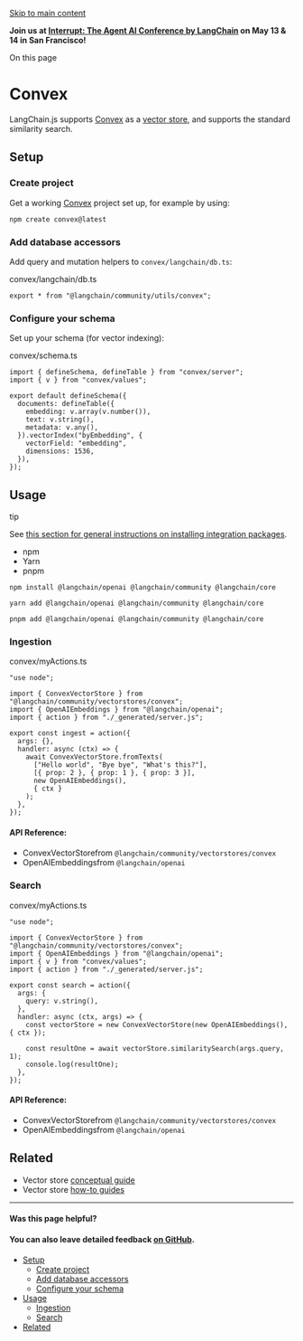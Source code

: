 [Skip to main content](https://js.langchain.com/docs/integrations/vectorstores/convex/#__docusaurus_skipToContent_fallback)

**Join us at [Interrupt: The Agent AI Conference by LangChain](https://interrupt.langchain.com/) on May 13 & 14 in San Francisco!**

On this page

# Convex

LangChain.js supports [Convex](https://convex.dev/) as a [vector store](https://docs.convex.dev/vector-search), and supports the standard similarity search.

## Setup [​](https://js.langchain.com/docs/integrations/vectorstores/convex/\#setup "Direct link to Setup")

### Create project [​](https://js.langchain.com/docs/integrations/vectorstores/convex/\#create-project "Direct link to Create project")

Get a working [Convex](https://docs.convex.dev/) project set up, for example by using:

```codeBlockLines_AdAo
npm create convex@latest

```

### Add database accessors [​](https://js.langchain.com/docs/integrations/vectorstores/convex/\#add-database-accessors "Direct link to Add database accessors")

Add query and mutation helpers to `convex/langchain/db.ts`:

convex/langchain/db.ts

```codeBlockLines_AdAo
export * from "@langchain/community/utils/convex";

```

### Configure your schema [​](https://js.langchain.com/docs/integrations/vectorstores/convex/\#configure-your-schema "Direct link to Configure your schema")

Set up your schema (for vector indexing):

convex/schema.ts

```codeBlockLines_AdAo
import { defineSchema, defineTable } from "convex/server";
import { v } from "convex/values";

export default defineSchema({
  documents: defineTable({
    embedding: v.array(v.number()),
    text: v.string(),
    metadata: v.any(),
  }).vectorIndex("byEmbedding", {
    vectorField: "embedding",
    dimensions: 1536,
  }),
});

```

## Usage [​](https://js.langchain.com/docs/integrations/vectorstores/convex/\#usage "Direct link to Usage")

tip

See [this section for general instructions on installing integration packages](https://js.langchain.com/docs/how_to/installation#installing-integration-packages).

- npm
- Yarn
- pnpm

```codeBlockLines_AdAo
npm install @langchain/openai @langchain/community @langchain/core

```

```codeBlockLines_AdAo
yarn add @langchain/openai @langchain/community @langchain/core

```

```codeBlockLines_AdAo
pnpm add @langchain/openai @langchain/community @langchain/core

```

### Ingestion [​](https://js.langchain.com/docs/integrations/vectorstores/convex/\#ingestion "Direct link to Ingestion")

convex/myActions.ts

```codeBlockLines_AdAo
"use node";

import { ConvexVectorStore } from "@langchain/community/vectorstores/convex";
import { OpenAIEmbeddings } from "@langchain/openai";
import { action } from "./_generated/server.js";

export const ingest = action({
  args: {},
  handler: async (ctx) => {
    await ConvexVectorStore.fromTexts(
      ["Hello world", "Bye bye", "What's this?"],
      [{ prop: 2 }, { prop: 1 }, { prop: 3 }],
      new OpenAIEmbeddings(),
      { ctx }
    );
  },
});

```

#### API Reference:

- ConvexVectorStorefrom `@langchain/community/vectorstores/convex`
- OpenAIEmbeddingsfrom `@langchain/openai`

### Search [​](https://js.langchain.com/docs/integrations/vectorstores/convex/\#search "Direct link to Search")

convex/myActions.ts

```codeBlockLines_AdAo
"use node";

import { ConvexVectorStore } from "@langchain/community/vectorstores/convex";
import { OpenAIEmbeddings } from "@langchain/openai";
import { v } from "convex/values";
import { action } from "./_generated/server.js";

export const search = action({
  args: {
    query: v.string(),
  },
  handler: async (ctx, args) => {
    const vectorStore = new ConvexVectorStore(new OpenAIEmbeddings(), { ctx });

    const resultOne = await vectorStore.similaritySearch(args.query, 1);
    console.log(resultOne);
  },
});

```

#### API Reference:

- ConvexVectorStorefrom `@langchain/community/vectorstores/convex`
- OpenAIEmbeddingsfrom `@langchain/openai`

## Related [​](https://js.langchain.com/docs/integrations/vectorstores/convex/\#related "Direct link to Related")

- Vector store [conceptual guide](https://js.langchain.com/docs/concepts/#vectorstores)
- Vector store [how-to guides](https://js.langchain.com/docs/how_to/#vectorstores)

* * *

#### Was this page helpful?

#### You can also leave detailed feedback [on GitHub](https://github.com/langchain-ai/langchainjs/issues/new?assignees=&labels=03+-+Documentation&projects=&template=documentation.yml&title=DOC%3A+%3CIssue+related+to+/docs/integrations/vectorstores/convex/%3E).

- [Setup](https://js.langchain.com/docs/integrations/vectorstores/convex/#setup)
  - [Create project](https://js.langchain.com/docs/integrations/vectorstores/convex/#create-project)
  - [Add database accessors](https://js.langchain.com/docs/integrations/vectorstores/convex/#add-database-accessors)
  - [Configure your schema](https://js.langchain.com/docs/integrations/vectorstores/convex/#configure-your-schema)
- [Usage](https://js.langchain.com/docs/integrations/vectorstores/convex/#usage)
  - [Ingestion](https://js.langchain.com/docs/integrations/vectorstores/convex/#ingestion)
  - [Search](https://js.langchain.com/docs/integrations/vectorstores/convex/#search)
- [Related](https://js.langchain.com/docs/integrations/vectorstores/convex/#related)